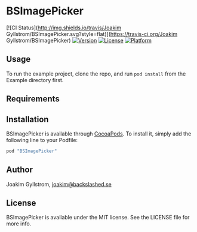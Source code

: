 # BSImagePicker

[![CI Status](http://img.shields.io/travis/Joakim Gyllstrom/BSImagePicker.svg?style=flat)](https://travis-ci.org/Joakim Gyllstrom/BSImagePicker)
[![Version](https://img.shields.io/cocoapods/v/BSImagePicker.svg?style=flat)](http://cocoapods.org/pods/BSImagePicker)
[![License](https://img.shields.io/cocoapods/l/BSImagePicker.svg?style=flat)](http://cocoapods.org/pods/BSImagePicker)
[![Platform](https://img.shields.io/cocoapods/p/BSImagePicker.svg?style=flat)](http://cocoapods.org/pods/BSImagePicker)

## Usage

To run the example project, clone the repo, and run `pod install` from the Example directory first.

## Requirements

## Installation

BSImagePicker is available through [CocoaPods](http://cocoapods.org). To install
it, simply add the following line to your Podfile:

```ruby
pod "BSImagePicker"
```

## Author

Joakim Gyllstrom, joakim@backslashed.se

## License

BSImagePicker is available under the MIT license. See the LICENSE file for more info.
